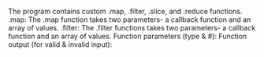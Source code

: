 The program contains custom .map, .filter, .slice, and .reduce functions.
.map: The .map function takes two parameters- a callback function and an array of values.
.filter: The .filter functions takes two parameters- a callback function and an array of values.
Function parameters (type & #):
Function output (for valid & invalid input):
